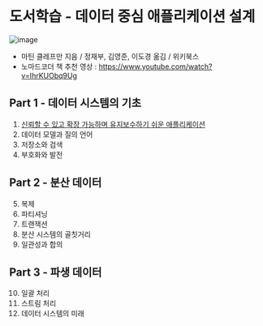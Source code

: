 # 도서학습 - 데이터 중심 애플리케이션 설계

![image](https://github.com/dhkdn9192/data_engineer_career/assets/11307388/e1de9d06-a699-43f0-81cb-b013def19275)

* 마틴 클레프만 지음 / 정재부, 김영준, 이도경 옮김 / 위키북스
* 노마드코더 책 추천 영상 : https://www.youtube.com/watch?v=IhrKUObq9Ug


## Part 1 - 데이터 시스템의 기초

1. [신뢰할 수 있고 확장 가능하며 유지보수하기 쉬운 애플리케이션](ch01_reliable_scalable_maintainable_app.md)
2. 데이터 모델과 질의 언어
3. 저장소와 검색
4. 부호화와 발전


## Part 2 - 분산 데이터

5. 복제
6. 파티셔닝
7. 트랜잭션
8. 분산 시스템의 골칫거리
9. 일관성과 합의


## Part 3 - 파생 데이터

10. 일괄 처리
11. 스트림 처리
12. 데이터 시스템의 미래


